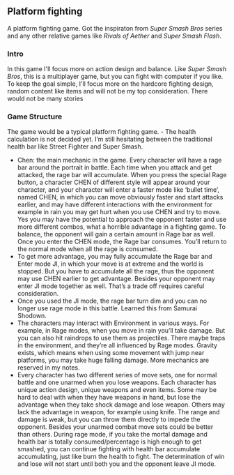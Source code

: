  <h2>Platform fighting</h2>	

A platform fighting game. Got the inspiraton from <em>Super Smash Bros</em> series and any other relative games like <em> Rivals of Aether</em> and <em>Super Smash Flash</em>.

<h3>Intro</h3>

<p>In this game I'll focus more on action design and balance. Like <em>Super Smash Bros</em>, this is a multiplayer game, but you can fight with computer if you like. To keep the goal simple, I'll focus more on the hardcore fighting design, random content like items and will not be my top consideration. There would not be many stories</p>

<h3>Game Structure</h3>
The game would be a typical platform fighting game.  
 - The health calculation is not decided yet. I’m still hesitating between the traditional health bar like Street Fighter and Super Smash.

 - Chen: the main mechanic in the game. Every character will have a rage bar around the portrait in battle. Each time when you attack and get attacked, the rage bar will accumulate. When you press the special Rage button, a character CHEN of different style will appear around your character, and your character will enter a faster mode like ‘bullet time’, named CHEN, in which you can move obviously faster and start attacks earlier, and may have different interactions with the environment for example in rain you may get hurt when you use CHEN and try to move. Yes you may have the potential to approach the opponent faster and use more different combos, what a horrible advantage in a fighting game. To balance, the opponent will gain a certain amount in Rage bar as well. Once you enter the CHEN mode, the Rage bar consumes. You’ll return to the normal mode when all the rage is consumed.
 - To get more advantage, you may fully accumulate the Rage bar and Enter mode JI, in which your move is at extreme and the world is stopped. But you have to accumulate all the rage, thus the opponent may use CHEN earlier to get advantage. Besides your opponent may enter JI mode together as well. That’s a trade off requires careful consideration.
 - Once you used the JI mode, the rage bar turn dim and you can no longer use rage mode in this battle. Learned this from Samurai Shodown.
 - The characters may interact with Environment in various ways. For example, in Rage modes, when you move in rain you’ll take damage. But you can also hit raindrops to use them as projectiles. There maybe traps in the environment, and they’re all influenced by Rage modes. Gravity exists, which means when using some movement with jump near platforms, you may take huge falling damage. More mechanics are reserved in my notes. 
 - Every character has two different series of move sets, one for normal battle and one unarmed when you lose weapons. Each character has unique action design, unique weapons and even items. Some may be hard to deal with when they have weapons in hand, but lose the advantage when they take shock damage and lose weapon. Others may lack the advantage in weapon, for example using knife. The range and damage is weak, but you can throw them directly to impede the opponent. Besides your unarmed combat move sets could be better than others.
During rage mode, if you take the mortal damage and health bar is totally consumed/percentage is high enough to get smashed, you can continue fighting with health bar accumulate accumulating, just like burn the health to fight. The determination of win and lose will not start until both you and the opponent leave JI mode.


